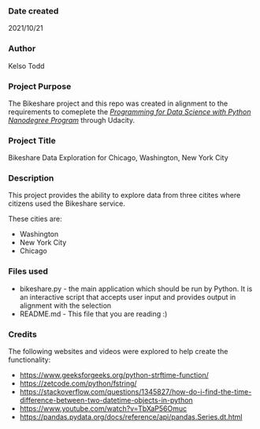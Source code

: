 ### Date created
2021/10/21

### Author
Kelso Todd

### Project Purpose
The Bikeshare project and this repo was created in alignment to the requirements to comeplete the [_Programming for Data Science with Python Nanodegree Program_](https://www.udacity.com/course/programming-for-data-science-nanodegree--nd104) through Udacity.

### Project Title
Bikeshare Data Exploration for Chicago, Washington, New York City

### Description
This project provides the ability to explore data from three citites where citizens used the Bikeshare service. 

These cities are:
- Washington
- New York City
- Chicago
  
### Files used
- bikeshare.py - the main application which should be run by Python. It is an interactive script that accepts user input and provides output in alignment with the selection 
- README.md - This file that you are reading :)

### Credits
The following websites and videos were explored to help create the functionality:
- https://www.geeksforgeeks.org/python-strftime-function/
- https://zetcode.com/python/fstring/
- https://stackoverflow.com/questions/1345827/how-do-i-find-the-time-difference-between-two-datetime-objects-in-python
- https://www.youtube.com/watch?v=TbXaP56Omuc
- https://pandas.pydata.org/docs/reference/api/pandas.Series.dt.html


